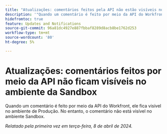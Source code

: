 ```yaml
---
title: "Atualizações: comentários feitos pela API não estão visíveis no ambiente de sandbox"
description: '"Quando um comentário é feito por meio da API do Workfront, ele fica visível no ambiente de Produção. No entanto, o comentário não está visível no ambiente Sandbox.         ”'
hidefromtoc: true
feature: Updates and Notifications
source-git-commit: 96a81dc4927e887fbbaf8289d8acb8be1762d253
workflow-type: tm+mt
source-wordcount: '80'
ht-degree: 5%

---
```



# Atualizações: comentários feitos por meio da API não ficam visíveis no ambiente da Sandbox

Quando um comentário é feito por meio da API do Workfront, ele fica visível no ambiente de Produção. No entanto, o comentário não está visível no ambiente Sandbox.

_Relatado pela primeira vez em terça-feira, 8 de abril de 2024._


